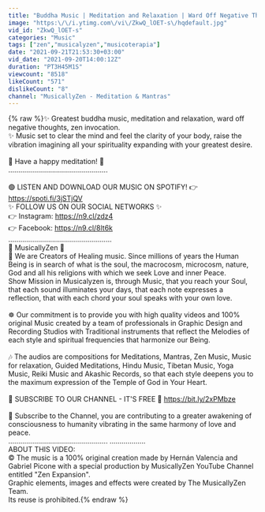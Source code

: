 ```yaml
---
title: "Buddha Music | Meditation and Relaxation | Ward Off Negative Thoughts  | Zen Invocation"
image: "https:\/\/i.ytimg.com\/vi\/ZkwQ_lOET-s\/hqdefault.jpg"
vid_id: "ZkwQ_lOET-s"
categories: "Music"
tags: ["zen","musicalyzen","musicoterapia"]
date: "2021-09-21T21:53:30+03:00"
vid_date: "2021-09-20T14:00:12Z"
duration: "PT3H45M1S"
viewcount: "8518"
likeCount: "571"
dislikeCount: "8"
channel: "MusicallyZen - Meditation & Mantras"
---
```

{% raw %}✨ Greatest buddha music, meditation and relaxation, ward off negative thoughts, zen invocation.<br />✨ Music set to clear the mind and feel the clarity of your body, raise the vibration imagining all your spirituality expanding with your greatest desire.<br /><br />🙏 Have a happy meditation! 🙏<br />..................................................<br /><br />🟢 LISTEN AND DOWNLOAD OUR MUSIC ON SPOTIFY! 👉 <a rel="nofollow" target="blank" href="https://spoti.fi/3jSTjQV">https://spoti.fi/3jSTjQV</a><br />✨ FOLLOW US ON OUR SOCIAL NETWORKS ✨<br />👉 Instagram: <a rel="nofollow" target="blank" href="https://n9.cl/zdz4">https://n9.cl/zdz4</a><br />👉 Facebook: <a rel="nofollow" target="blank" href="https://n9.cl/8lt6k">https://n9.cl/8lt6k</a><br />....................................................<br />💖 MusicallyZen 💖<br />💜 We are Creators of Healing music. Since millions of years the Human Being is in search of what is the soul, the macrocosm, microcosm, nature, God and all his religions with which we seek Love and inner Peace.<br />Show Mission in Musicalyzen is, through Music, that you reach your Soul, that each sound illuminates your days, that each note expresses a reflection, that with each chord your soul speaks with your own love.<br /><br />☸ Our commitment is to provide you with high quality videos and 100% original Music created by a team of professionals in Graphic Design and Recording Studios with Traditional instruments that reflect the Melodies of each style and spiritual frequencies that harmonize our Being.<br /><br />🎶 The audios are compositions for Meditations, Mantras, Zen Music, Music for relaxation, Guided Meditations, Hindu Music, Tibetan Music, Yoga Music, Reiki Music and Akashic Records, so that each style deepens you to the maximum expression of the Temple of God in Your Heart.<br /><br />💞 SUBSCRIBE TO OUR CHANNEL - IT'S FREE 💖 <a rel="nofollow" target="blank" href="https://bit.ly/2xPMbze">https://bit.ly/2xPMbze</a><br /><br />💞 Subscribe to the Channel, you are contributing to a greater awakening of consciousness to humanity vibrating in the same harmony of love and peace.<br />.................................................. ..................<br />ABOUT THIS VIDEO:<br />© The music is a 100% original creation made by Hernán Valencia and Gabriel Picone with a special production by MusicallyZen YouTube Channel entitled &quot;Zen Expansion&quot;.<br />Graphic elements, images and effects were created by The MusicallyZen Team.<br />Its reuse is prohibited.{% endraw %}
